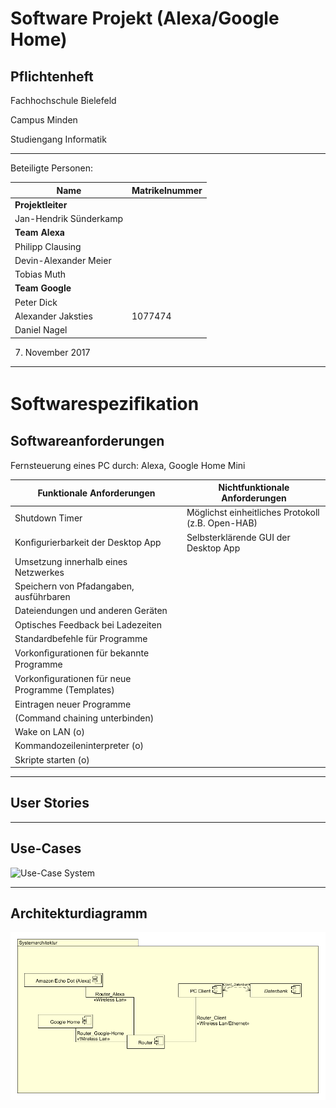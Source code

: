 
Software Projekt (Alexa/Google Home)
====================================
Pflichtenheft
-------------

Fachhochschule Bielefeld

Campus Minden

Studiengang Informatik

----------

Beteiligte Personen:

Name                   | Matrikelnummer
---------------------- | ---------------
**Projektleiter**      | 
Jan-Hendrik Sünderkamp | 
**Team Alexa**         | 
Philipp Clausing       | 
Devin-Alexander Meier  | 
Tobias Muth            | 
**Team Google**        | 
Peter Dick             | 
Alexander Jaksties     | 1077474
Daniel Nagel           | 

07. November 2017

----------


Softwarespeziﬁkation
====================

Softwareanforderungen
---------------------
Fernsteuerung eines PC durch: Alexa, Google Home Mini

Funktionale Anforderungen | Nichtfunktionale Anforderungen
------------------------- | -------------------------------
Shutdown Timer | Möglichst einheitliches Protokoll (z.B. Open-HAB)
Konﬁgurierbarkeit der Desktop App | Selbsterklärende GUI der Desktop App
Umsetzung innerhalb eines Netzwerkes |
Speichern von Pfadangaben, ausführbaren |
Dateiendungen und anderen Geräten |
Optisches Feedback bei Ladezeiten |
Standardbefehle für Programme |
Vorkonﬁgurationen für bekannte Programme |
Vorkonﬁgurationen für neue Programme (Templates) |
Eintragen neuer Programme |
(Command chaining unterbinden) |
Wake on LAN (o) |
Kommandozeileninterpreter (o) |
Skripte starten (o) |

----------

User Stories
------------

----------

Use-Cases
---------

![Use-Case System](/UseCase-Diagramme/KBP_UseCase_System.png "Use-Case System")

----------

Architekturdiagramm
-------------------

![Systemarchitektur](Systemarchitektur/KBP_System_Architektur.png "Systemarchitektur")
